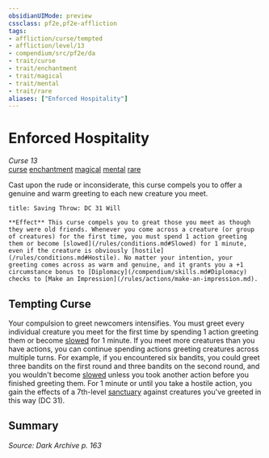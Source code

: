 ```yaml
---
obsidianUIMode: preview
cssclass: pf2e,pf2e-affliction
tags:
- affliction/curse/tempted
- affliction/level/13
- compendium/src/pf2e/da
- trait/curse
- trait/enchantment
- trait/magical
- trait/mental
- trait/rare
aliases: ["Enforced Hospitality"]
---
```

# Enforced Hospitality
*Curse 13*  
[curse](/rules/traits/curse.md)  [enchantment](/rules/traits/enchantment.md)  [magical](/rules/traits/magical.md)  [mental](/rules/traits/mental.md)  [rare](/rules/traits/rare.md)  

Cast upon the rude or inconsiderate, this curse compels you to offer a genuine and warm greeting to each new creature you meet.

```ad-inline-affliction
title: Saving Throw: DC 31 Will

**Effect** This curse compels you to great those you meet as though they were old friends. Whenever you come across a creature (or group of creatures) for the first time, you must spend 1 action greeting them or become [slowed](/rules/conditions.md#Slowed) for 1 minute, even if the creature is obviously [hostile](/rules/conditions.md#Hostile). No matter your intention, your greeting comes across as warm and genuine, and it grants you a +1 circumstance bonus to [Diplomacy](/compendium/skills.md#Diplomacy) checks to [Make an Impression](/rules/actions/make-an-impression.md).
```

## Tempting Curse

Your compulsion to greet newcomers intensifies. You must greet every individual creature you meet for the first time by spending 1 action greeting them or become [slowed](/rules/conditions.md#Slowed) for 1 minute. If you meet more creatures than you have actions, you can continue spending actions greeting creatures across multiple turns. For example, if you encountered six bandits, you could greet three bandits on the first round and three bandits on the second round, and you wouldn't become [slowed](/rules/conditions.md#Slowed) unless you took another action before you finished greeting them. For 1 minute or until you take a hostile action, you gain the effects of a 7th-level [sanctuary](/compendium/spells/sanctuary.md) against creatures you've greeted in this way (DC 31).

## Summary

*Source: Dark Archive p. 163*